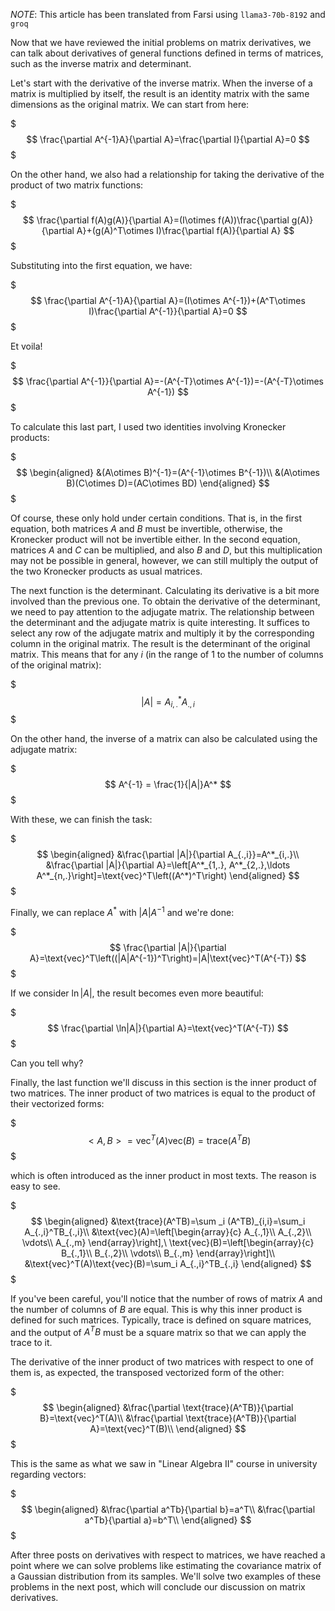 *NOTE*: This article has been translated from Farsi using `llama3-70b-8192` and `groq`

Now that we have reviewed the initial problems on matrix derivatives, we can talk about derivatives of general functions defined in terms of matrices, such as the inverse matrix and determinant.

Let's start with the derivative of the inverse matrix. When the inverse of a matrix is multiplied by itself, the result is an identity matrix with the same dimensions as the original matrix. We can start from here:

$$$
\frac{\partial A^{-1}A}{\partial A}=\frac{\partial I}{\partial A}=0
$$$

On the other hand, we also had a relationship for taking the derivative of the product of two matrix functions:

$$$
\frac{\partial f(A)g(A)}{\partial A}=(I\otimes f(A))\frac{\partial g(A)}{\partial A}+(g(A)^T\otimes I)\frac{\partial f(A)}{\partial A}
$$$

Substituting into the first equation, we have:

$$$
\frac{\partial A^{-1}A}{\partial A}=(I\otimes A^{-1})+(A^T\otimes I)\frac{\partial A^{-1}}{\partial A}=0
$$$

Et voila!

$$$
\frac{\partial A^{-1}}{\partial A}=-(A^{-T}\otimes A^{-1})=-(A^{-T}\otimes A^{-1})
$$$

To calculate this last part, I used two identities involving Kronecker products:

$$$
\begin{aligned}
&(A\otimes B)^{-1}=(A^{-1}\otimes B^{-1})\\
&(A\otimes B)(C\otimes D)=(AC\otimes BD)
\end{aligned}
$$$

Of course, these only hold under certain conditions. That is, in the first equation, both matrices $A$ and $B$ must be invertible, otherwise, the Kronecker product will not be invertible either. In the second equation, matrices $A$ and $C$ can be multiplied, and also $B$ and $D$, but this multiplication may not be possible in general, however, we can still multiply the output of the two Kronecker products as usual matrices.

The next function is the determinant. Calculating its derivative is a bit more involved than the previous one. To obtain the derivative of the determinant, we need to pay attention to the adjugate matrix. The relationship between the determinant and the adjugate matrix is quite interesting. It suffices to select any row of the adjugate matrix and multiply it by the corresponding column in the original matrix. The result is the determinant of the original matrix. This means that for any $i$ (in the range of 1 to the number of columns of the original matrix):

$$$
|A|=A^*_{i,.}A_{.,i}
$$$

On the other hand, the inverse of a matrix can also be calculated using the adjugate matrix:

$$$
A^{-1} = \frac{1}{|A|}A^*
$$$

With these, we can finish the task:

$$$
\begin{aligned}
&\frac{\partial |A|}{\partial A_{.,i}}=A^*_{i,.}\\
&\frac{\partial |A|}{\partial A}=\left[A^*_{1,.}, A^*_{2,.},\ldots A^*_{n,.}\right]=\text{vec}^T\left((A^*)^T\right)
\end{aligned}
$$$

Finally, we can replace $A^*$ with $|A|A^{-1}$ and we're done:

$$$
\frac{\partial |A|}{\partial A}=\text{vec}^T\left((|A|A^{-1})^T\right)=|A|\text{vec}^T(A^{-T})
$$$

If we consider $\ln|A|$, the result becomes even more beautiful:

$$$
\frac{\partial \ln|A|}{\partial A}=\text{vec}^T(A^{-T})
$$$

Can you tell why?

Finally, the last function we'll discuss in this section is the inner product of two matrices. The inner product of two matrices is equal to the product of their vectorized forms:

$$$
<A,B>=\text{vec}^T(A)\text{vec}(B)=\text{trace}(A^TB)
$$$

which is often introduced as the inner product in most texts. The reason is easy to see.

$$$
\begin{aligned}
&\text{trace}(A^TB)=\sum _i (A^TB)_{i,i}=\sum_i A_{.,i}^TB_{.,i}\\
&\text{vec}(A)=\left[\begin{array}{c}
A_{.,1}\\
A_{.,2}\\
\vdots\\
A_{.,m}
\end{array}\right],\ \text{vec}(B)=\left[\begin{array}{c}
B_{.,1}\\
B_{.,2}\\
\vdots\\
B_{.,m}
\end{array}\right]\\
&\text{vec}^T(A)\text{vec}(B)=\sum_i A_{.,i}^TB_{.,i}
\end{aligned}
$$$

If you've been careful, you'll notice that the number of rows of matrix $A$ and the number of columns of $B$ are equal. This is why this inner product is defined for such matrices. Typically, $\text{trace}$ is defined on square matrices, and the output of $A^TB$ must be a square matrix so that we can apply the $\text{trace}$ to it.

The derivative of the inner product of two matrices with respect to one of them is, as expected, the transposed vectorized form of the other:

$$$
\begin{aligned}
&\frac{\partial \text{trace}(A^TB)}{\partial B}=\text{vec}^T(A)\\
&\frac{\partial \text{trace}(A^TB)}{\partial A}=\text{vec}^T(B)\\
\end{aligned}
$$$

This is the same as what we saw in "Linear Algebra II" course in university regarding vectors:

$$$
\begin{aligned}
&\frac{\partial a^Tb}{\partial b}=a^T\\
&\frac{\partial a^Tb}{\partial a}=b^T\\
\end{aligned}
$$$

After three posts on derivatives with respect to matrices, we have reached a point where we can solve problems like estimating the covariance matrix of a Gaussian distribution from its samples. We'll solve two examples of these problems in the next post, which will conclude our discussion on matrix derivatives.